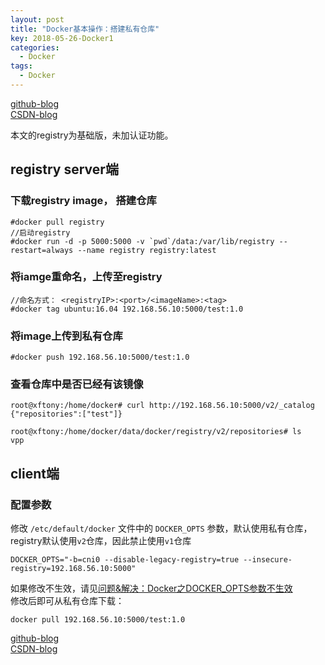 ```yaml
---
layout: post
title: "Docker基本操作：搭建私有仓库"
key: 2018-05-26-Docker1
categories:
  - Docker
tags:
  - Docker
---
```

[github-blog](https://xftony.github.io/docker/2018/04/28/Docker基本操作-搭建私有仓库.html)  
[CSDN-blog](https://blog.csdn.net/xftony)  

本文的registry为基础版，未加认证功能。
## registry server端  
### 下载registry image， 搭建仓库    

	#docker pull registry  
    //启动registry    
	#docker run -d -p 5000:5000 -v `pwd`/data:/var/lib/registry --restart=always --name registry registry:latest   

### 将iamge重命名，上传至registry    
    //命名方式： <registryIP>:<port>/<imageName>:<tag>
	#docker tag ubuntu:16.04 192.168.56.10:5000/test:1.0  
### 将image上传到私有仓库  

	#docker push 192.168.56.10:5000/test:1.0  
### 查看仓库中是否已经有该镜像   

	root@xftony:/home/docker# curl http://192.168.56.10:5000/v2/_catalog
	{"repositories":["test"]}

    root@xftony:/home/docker/data/docker/registry/v2/repositories# ls
    vpp

## client端

### 配置参数  
修改 `/etc/default/docker` 文件中的 `DOCKER_OPTS` 参数，默认使用私有仓库，registry默认使用`v2`仓库，因此禁止使用`v1`仓库   

    DOCKER_OPTS="-b=cni0 --disable-legacy-registry=true --insecure-registry=192.168.56.10:5000"   
如果修改不生效，请见[问题&解决：Docker之DOCKER_OPTS参数不生效](https://xftony.github.io/docker/2018/04/28/问题&解决-Docker之DOCKER_OPTS参数不生效.html)   
修改后即可从私有仓库下载：  

    docker pull 192.168.56.10:5000/test:1.0 
 

[github-blog](https://xftony.github.io/docker/2018/04/28/Docker基本操作-搭建私有仓库.html)      
[CSDN-blog](https://blog.csdn.net/xftony)  